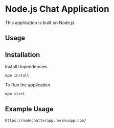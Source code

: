 # Node.js Chat Application
This application is built on Node.js

## Usage

## Installation

Install Dependencies
```bash
npm install 
```

To Run the application
```bash
npm start
```

## Example Usage

```url
https://nodechatterapp.herokuapp.com/
```